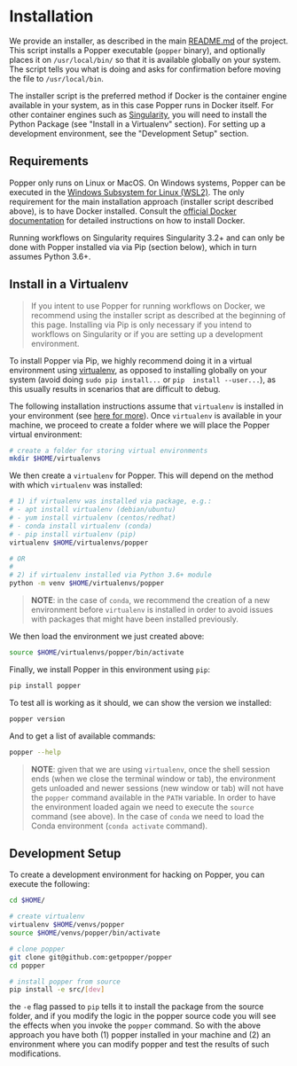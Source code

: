 # Installation

We provide an installer, as described in the main 
[README.md](https://github.com/getpopper/popper) of the project. This 
script installs a Popper executable (`popper` binary), and optionally 
places it on `/usr/local/bin/` so that it is available globally on 
your system. The script tells you what is doing and asks for 
confirmation before moving the file to `/usr/local/bin`.

The installer script is the preferred method if Docker is the 
container engine available in your system, as in this case Popper runs 
in Docker itself. For other container engines such as 
[Singularity][sing], you will need to install the Python Package (see 
"Install in a Virtualenv" section). For setting up a development 
environment, see the "Development Setup" section.

[sing]: https://github.com/sylabs/singularity

## Requirements

Popper only runs on Linux or MacOS. On Windows systems, Popper can be 
executed in the [Windows Subsystem for Linux (WSL2)][wsl2]. The only 
requirement for the main installation approach (installer script 
described above), is to have Docker installed. Consult the [official 
Docker documentation][dinstall] for detailed instructions on how to 
install Docker.

Running workflows on Singularity requires Singularity 3.2+ and can 
only be done with Popper installed via via Pip (section below), which 
in turn assumes Python 3.6+.

[wsl2]: https://docs.microsoft.com/en-us/windows/wsl/wsl2-index
[dinstall]: https://docs.docker.com/get-docker/

## Install in a Virtualenv

> If you intent to use Popper for running workflows on Docker, we 
> recommend using the installer script as described at the beginning 
> of this page. Installing via Pip is only necessary if you intend to 
> workflows on Singularity or if you are setting up a development 
> environment.

To install Popper via Pip, we highly recommend doing it in a virtual 
environment using [virtualenv][venv], as opposed to installing 
globally on your system (avoid doing `sudo pip install...` or `pip 
install --user...`), as this usually results in scenarios that are 
difficult to debug.

The following installation instructions assume that `virtualenv` is 
installed in your environment (see [here for more][venv-install]). 
Once `virtualenv` is available in your machine, we proceed to create a 
folder where we will place the Popper virtual environment:

```bash
# create a folder for storing virtual environments
mkdir $HOME/virtualenvs
```

We then create a `virtualenv` for Popper. This will depend on the 
method with which `virtualenv` was installed:

```bash
# 1) if virtualenv was installed via package, e.g.:
# - apt install virtualenv (debian/ubuntu)
# - yum install virtualenv (centos/redhat)
# - conda install virtualenv (conda)
# - pip install virtualenv (pip)
virtualenv $HOME/virtualenvs/popper

# OR
#
# 2) if virtualenv installed via Python 3.6+ module
python -m venv $HOME/virtualenvs/popper
```

> **NOTE**: in the case of `conda`, we recommend the creation of a new
> environment before `virtualenv` is installed in order to avoid
> issues with packages that might have been installed previously.

We then load the environment we just created above:

```bash
source $HOME/virtualenvs/popper/bin/activate
```

Finally, we install Popper in this environment using `pip`:

```bash
pip install popper
```

To test all is working as it should, we can show the version we
installed:

```bash
popper version
```

And to get a list of available commands:

```bash
popper --help
```

> **NOTE**: given that we are using `virtualenv`, once the shell 
session ends (when we close the terminal window or tab), the 
environment gets unloaded and newer sessions (new window or tab) will 
not have the `popper` command available in the `PATH` variable. In 
order to have the environment loaded again we need to execute the 
`source` command (see above). In the case of `conda` we need to load 
the Conda environment (`conda activate` command).

## Development Setup

To create a development environment for hacking on Popper, you can 
execute the following:

```bash
cd $HOME/

# create virtualenv
virtualenv $HOME/venvs/popper
source $HOME/venvs/popper/bin/activate

# clone popper
git clone git@github.com:getpopper/popper
cd popper

# install popper from source
pip install -e src/[dev]
```

the `-e` flag passed to `pip` tells it to install the package from the 
source folder, and if you modify the logic in the popper source code 
you will see the effects when you invoke the `popper` command. So with 
the above approach you have both (1) popper installed in your machine 
and (2) an environment where you can modify popper and test the 
results of such modifications.

[venv]: https://virtualenv.pypa.io/en/latest/
[venv-install]: https://packaging.python.org/guides/installing-using-pip-and-virtual-environments/#installing-virtualenv
